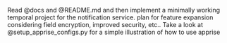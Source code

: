 Read @docs and @README.md  and then implement  a minimally working temporal project for the notification service. plan for feature expansion considering field encryption, improved security, etc.. Take a look at @setup_apprise_configs.py for a simple illustration of how to use apprise
